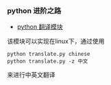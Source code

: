 ### python 进阶之路

- [python 翻译模块](https://github.com/nangge/python-/tree/master/translate)

 该模块可以实现在linux下，通过使用
```
python translate.py chinese
python translate.py -z 中文
```
来进行中英文翻译